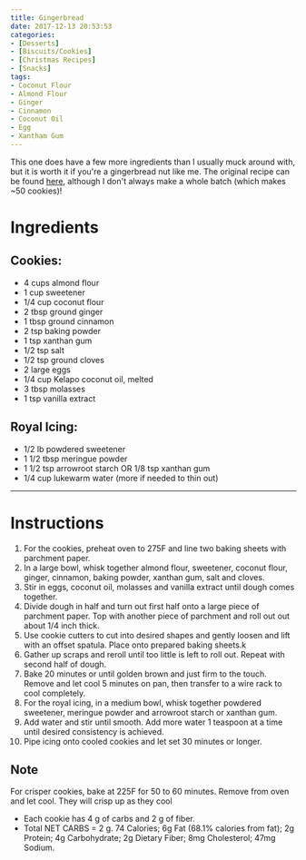 ```yaml
---
title: Gingerbread
date: 2017-12-13 20:53:53
categories:
- [Desserts]
- [Biscuits/Cookies]
- [Christmas Recipes]
- [Snacks]
tags:
- Coconut Flour
- Almond Flour
- Ginger
- Cinnamon
- Coconut Oil
- Egg
- Xantham Gum
---
```


This one does have a few more ingredients than I usually muck around with, but it is worth it if you're a gingerbread nut like me. The original recipe can be found [here](https://alldayidreamaboutfood.com/classic-gingerbread-men-low-carb-and-gluten-free/), although I don't always make a whole batch (which makes ~50 cookies)!

<!--more-->


# Ingredients
## Cookies:
- 4 cups almond flour
- 1 cup sweetener
- 1/4 cup coconut flour
- 2 tbsp ground ginger
- 1 tbsp ground cinnamon
- 2 tsp baking powder
- 1 tsp xanthan gum
- 1/2 tsp salt
- 1/2 tsp ground cloves
- 2 large eggs
- 1/4 cup Kelapo coconut oil, melted
- 3 tbsp molasses
- 1 tsp vanilla extract

## Royal Icing:
- 1/2 lb powdered sweetener
- 1 1/2 tbsp meringue powder
- 1 1/2 tsp arrowroot starch OR 1/8 tsp xanthan gum
- 1/4 cup lukewarm water (more if needed to thin out)


---

# Instructions
1. For the cookies, preheat oven to 275F and line two baking sheets with parchment paper.
2. In a large bowl, whisk together almond flour, sweetener, coconut flour, ginger, cinnamon, baking powder, xanthan gum, salt and cloves.
3. Stir in eggs, coconut oil, molasses and vanilla extract until dough comes together.
4. Divide dough in half and turn out first half onto a large piece of parchment paper. Top with another piece of parchment and roll out out about 1/4 inch thick.
5. Use cookie cutters to cut into desired shapes and gently loosen and lift with an offset spatula. Place onto prepared baking sheets.k
6. Gather up scraps and reroll until too little is left to roll out. Repeat with second half of dough.
7. Bake 20 minutes or until golden brown and just firm to the touch. Remove and let cool 5 minutes on pan, then transfer to a wire rack to cool completely.
8. For the royal icing, in a medium bowl, whisk together powdered sweetener, meringue powder and arrowroot starch or xanthan gum.
9. Add water and stir until smooth. Add more water 1 teaspoon at a time until desired consistency is achieved.
10. Pipe icing onto cooled cookies and let set 30 minutes or longer.

## Note
For crisper cookies, bake at 225F for 50 to 60 minutes. Remove from oven and let cool. They will crisp up as they cool
- Each cookie has 4 g of carbs and 2 g of fiber. 
- Total NET CARBS = 2 g.
74 Calories; 6g Fat (68.1% calories from fat); 2g Protein; 4g Carbohydrate; 2g Dietary Fiber; 8mg Cholesterol; 47mg Sodium.

